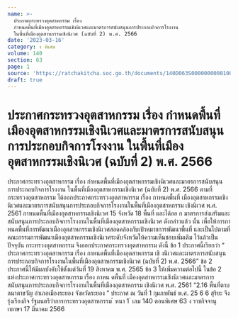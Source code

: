 ```yaml
---
name: >-
  ประกาศกระทรวงอุตสาหกรรม เรื่อง
  กำหนดพื้นที่เมืองอุตสาหกรรมเชิงนิเวศและมาตรการสนับสนุนการประกอบกิจการโรงงาน
  ในพื้นที่เมืองอุตสาหกรรมเชิงนิเวศ (ฉบับที่ 2) พ.ศ. 2566
date: '2023-03-16'
category: ง พิเศษ
volume: 140
section: 63
page: 1
source: 'https://ratchakitcha.soc.go.th/documents/140D063S0000000000100.pdf'
draft: true
---
```


# ประกาศกระทรวงอุตสาหกรรม เรื่อง กำหนดพื้นที่เมืองอุตสาหกรรมเชิงนิเวศและมาตรการสนับสนุนการประกอบกิจการโรงงาน ในพื้นที่เมืองอุตสาหกรรมเชิงนิเวศ (ฉบับที่ 2) พ.ศ. 2566

ประกาศกระทรวงอุตสาหกรรม เรื่อง กำหนดพื้นที่เมืองอุตสาหกรรมเชิงนิเวศและมาตรการสนับสนุนการประกอบกิจการโรงงาน ในพื้นที่เมืองอุตสาหกรรมเชิงนิเวศ (ฉบับที่ 2) พ.ศ. 2566 ตามที่ กระทรวงอุตสาหกรรม ได้ออกประกาศกระทรวงอุตสาหกรรม เรื่อง กาหนดพื้นที่ เมืองอุตสาหกรรมเชิงนิเวศและมาตรการสนับสนุนการประกอบกิจการโรงงานในพื้นที่เมืองอุตสาหกรรม เชิงนิเวศ พ.ศ. 2561 กาหนดพื้นที่เมืองอุตสาหกรรมเชิงนิเวศ 15 จังหวัด 18 พื้นที่ และได้ออ ก มาตรการส่งเสริมและสนับสนุนการประกอบกิจการโรงงานในพื้นที่เมืองอุตสาหกรรมเชิงนิเวศ ดังกล่าวแล้ว นั้น เพื่อให้การกาหนดพื้นที่การพัฒนาเมืองอุตสาหกรรมเชิงนิเวศสอดคล้องกับเป้าหมายการพัฒนาพื้นที่ และเป็นไปตามที่คณะกรรมการพัฒนาเมืองอุตสาหกรรมเชิงนิเวศระดับจังหวัดให้ความเห็นชอบเพิ่มเติม ไว้แล้วเป็นปัจจุบัน กระทรวงอุตสาหกรรม จึงออกประกาศกระทรวงอุตสาหกรรม ดังนี้ ข้อ 1 ประกาศนี้เรียกว่า “ ประกาศกระทรวงอุตสาหกรรม เรื่อง กาหนดพื้นที่เมืองอุตสาหกรรม เชิ งนิเวศและมาตรการสนับสนุนการประกอบกิจการโรงงานในพื้นที่เมืองอุตสาหกรรมเชิงนิเวศ (ฉบับที่ 2) พ.ศ. 2566” ข้อ 2 ประกาศนี้ให้มีผลบังคับใช้ตั้งแต่วันที่ 19 สิงหาคม พ.ศ. 2565 ข้อ 3 ให้เพิ่มความต่อไปนี้ ในข้อ 2 แห่งประกาศกระทรวงอุตสาหกรรม เรื่อง กาหน ดพื้นที่ เมืองอุตสาหกรรมเชิงนิเวศและมาตรการสนับสนุนการประกอบกิจการโรงงานในพื้นที่เมืองอุตสาหกรรม เชิงนิเวศ พ.ศ. 2561 “2.16 พื้นที่ตาบลนาตาขวัญ อำเภอเมืองระยอง จังหวัดระยอง ” ประกาศ ณ วันที่ 1 กุมภาพันธ์ พ.ศ. 25 6 6 สุริยะ จึงรุ่งเรืองกิจ รัฐมนตรีว่าการกระทรวงอุตสาหกรรม ้ หนา 1 ่ เลม 140 ตอนพิเศษ 63 ง ราชกิจจานุเบกษา 17 มีนาคม 2566
